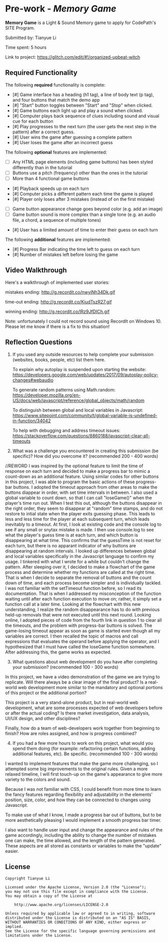 # Pre-work - _Memory Game_

**Memory Game** is a Light & Sound Memory game to apply for CodePath's SITE Program.

Submitted by: Tianyue Li

Time spent: 5 hours

Link to project: https://glitch.com/edit/#!/organized-upbeat-witch

## Required Functionality

The following **required** functionality is complete:

- [#] Game interface has a heading (h1 tag), a line of body text (p tag), and four buttons that match the demo app
- [#] "Start" button toggles between "Start" and "Stop" when clicked.
- [#] Game buttons each light up and play a sound when clicked.
- [#] Computer plays back sequence of clues including sound and visual cue for each button
- [#] Play progresses to the next turn (the user gets the next step in the pattern) after a correct guess.
- [#] User wins the game after guessing a complete pattern
- [#] User loses the game after an incorrect guess

The following **optional** features are implemented:

- [ ] Any HTML page elements (including game buttons) has been styled differently than in the tutorial
- [ ] Buttons use a pitch (frequency) other than the ones in the tutorial
- [ ] More than 4 functional game buttons
- [#] Playback speeds up on each turn
- [#] Computer picks a different pattern each time the game is played
- [#] Player only loses after 3 mistakes (instead of on the first mistake)
- [ ] Game button appearance change goes beyond color (e.g. add an image)
- [ ] Game button sound is more complex than a single tone (e.g. an audio file, a chord, a sequence of multiple tones)
- [#] User has a limited amount of time to enter their guess on each turn

The following **additional** features are implemented:

- [#] Progress Bar indicating the time left to guess on each turn
- [#] Number of mistakes left before losing the game

## Video Walkthrough

Here's a walkthrough of implemented user stories:

mistakes ending:
http://g.recordit.co/nwyiNh34Dk.gif

time-out ending:
http://g.recordit.co/KiudTszR27.gif

winning ending:
http://g.recordit.co/lRz9JfDICh.gif

Note: unfortunately I could not record sound using RecordIt on Windows 10. Please let me know if there is a fix to this situation!

## Reflection Questions

1. If you used any outside resources to help complete your submission (websites, books, people, etc) list them here.
   
   To explain why autoplay is suspended upon starting the website:
   https://developers.google.com/web/updates/2017/09/autoplay-policy-changes#webaudio
   
   To generate random patterns using Math.random:
   https://developer.mozilla.org/en-US/docs/web/javascript/reference/global_objects/math/random
   
   To distinguish between global and local variables in Javascript:
   https://www.sitepoint.com/community/t/global-variable-is-undefined-in-function/34042
   
   To help with debugging and address timeout issues:
   https://stackoverflow.com/questions/8860188/javascript-clear-all-timeouts

2. What was a challenge you encountered in creating this submission (be specific)? How did you overcome it? (recommended 200 - 400 words)

//REWORD
   I was inspired by the optional feature to limit the time of response on each turn and decided to make a progress bar to mimic a count-down as an additional feature.
   Using similar codes for other buttons in this project, I was able to program the basic actions of these progress-bar buttons.
   I adopted the timeout approach from other areas to make the buttons diappear in order, with set time intervals in between. I also used a global variable to count down, so that I can call "loseGame()" when the player's time run out.
   When I test this out, although the buttons disappear in the right order, they seem to disappear at "random" time stamps, and do not restore to intial state when the player exits guessing phase. This leads to less and less time for the player at each subsequent turn, which leads inevitably to a timeout.
   At first, I look at existing code and the console log to see if any small or snytax mistake is made. I then use console.log to see what the player's guess time is at each turn, and which button is disappearing at what time. This confirms that the guessTime is not reset for each turn, but there is no apparant indicator of why buttons are disappearing at random intervals.
   I looked up differences between global and local variables specifically in the Javascript language to confirm my usage. I tinkered with what I wrote for a while but couldn't change the pattern.
   After sleeping over it, I decided to make a flowchart of the game process and determine whether my functions are called at the right time. That is when I decide to separate the removal of buttons and the count down of time, and each process become simpler and is individually tackled.
   I was not familiar with the setTimeout function before, so I read its documentation. That is when I addressed my misconception of the function waiting until after each function execution to move on; rather, it simply set a function call at a later time. Looking at the flowchart with this new understanding, I realize the random disappearance has to do with previous held-up removals that were not executed until this next round.
   Looking online, I adopted pieces of code from the fourth link in question 1 to clear all the timeouts, and the problem with progress-bar buttons is solved.
   The game-losing timeout appear as soon as game is started even though all my variables are correct. I then recalled the topic of macros and call expressions that evaluates the operand before applying the operator, and I hypothesized that I must have called the loseGame function somewhere. After addressing this, the game works as expected.

3. What questions about web development do you have after completing your submission? (recommended 100 - 300 words)
  
  In this project, we have a video demonstration of the game we are trying to replicate. Will there always be a clear image of the final product? Is a real-world web development more similar to the mandatory and optional portions of this project or the additional portion?
  
  This project is a very stand-alone product, but in real-world web development, what are some processes expected of web developers before or after the actual coding? Is there market investigation, data analysis, UI/UX design, and other disciplines?
  
  Finally, how do a team of web-developers work together from beginning to finish? How are roles assigned, and how is progress combined?

4. If you had a few more hours to work on this project, what would you spend them doing (for example: refactoring certain functions, adding additional features, etc). Be specific. (recommended 100 - 300 words)
  
  I wanted to implement features that make the game more challenging, so I attempted some big improvements to the original rules. Given a more relaxed timeline, I will first touch-up on the game's appearance to give more variety to the colors and sound.
  
  Because I was not familiar with CSS, I could benefit from more time to learn the fancy features regarding flexibility and adjustability in the elements' position, size, color, and how they can be connected to changes using Javascript.
  
  To make use of what I know, I made a progress bar out of buttons, but to be more aesthetically pleasing I would implement a smooth progress bar timer. 
  
  I also want to handle user input and change the appearance and rules of the game accordingly, including the ability to change the number of mistakes one can make, the time allowed, and the length of the pattern generated. These aspects are all stored as constants or variables to make the "update" easier.


## License

    Copyright Tianyue Li

    Licensed under the Apache License, Version 2.0 (the "License");
    you may not use this file except in compliance with the License.
    You may obtain a copy of the License at

        http://www.apache.org/licenses/LICENSE-2.0

    Unless required by applicable law or agreed to in writing, software
    distributed under the License is distributed on an "AS IS" BASIS,
    WITHOUT WARRANTIES OR CONDITIONS OF ANY KIND, either express or implied.
    See the License for the specific language governing permissions and
    limitations under the License.
